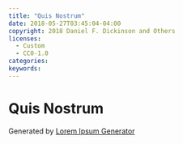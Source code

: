 ```yaml
---
title: "Quis Nostrum"
date: 2018-05-27T03:45:04-04:00
copyright: 2018 Daniel F. Dickinson and Others
licenses: 
  - Custom
  - CC0-1.0
categories:
keywords:
---
```


# Quis Nostrum

Generated by [Lorem Ipsum Generator](https://loremipsum.io/generator)
